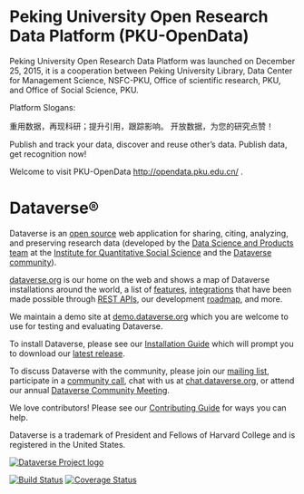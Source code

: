Peking University Open Research Data Platform (PKU-OpenData)
===============

Peking University Open Research Data Platform was launched on December 25, 2015, it is a cooperation between Peking University Library, Data Center for Management Science, NSFC-PKU, Office of scientific research, PKU, and Office of Social Science, PKU.

Platform Slogans: 

重用数据，再现科研；提升引用，跟踪影响。
开放数据，为您的研究点赞！

Publish and track your data, discover and reuse other’s data.
Publish data, get recognition now!

Welcome to visit PKU-OpenData http://opendata.pku.edu.cn/ .



Dataverse&#174;
===============

Dataverse is an [open source][] web application for sharing, citing, analyzing, and preserving research data (developed by the [Data Science and Products team](http://www.iq.harvard.edu/people/people/data-science-products) at the [Institute for Quantitative Social Science](http://iq.harvard.edu/) and the [Dataverse community][]).

[dataverse.org][] is our home on the web and shows a map of Dataverse installations around the world, a list of [features][], [integrations][] that have been made possible through [REST APIs][], our development [roadmap][], and more.

We maintain a demo site at [demo.dataverse.org][] which you are welcome to use for testing and evaluating Dataverse.

To install Dataverse, please see our [Installation Guide][] which will prompt you to download our [latest release][].

To discuss Dataverse with the community, please join our [mailing list][], participate in a [community call][], chat with us at [chat.dataverse.org][], or attend our annual [Dataverse Community Meeting][].

We love contributors! Please see our [Contributing Guide][] for ways you can help.

Dataverse is a trademark of President and Fellows of Harvard College and is registered in the United States.

[![Dataverse Project logo](src/main/webapp/resources/images/dataverseproject_logo.jpg?raw=true "Dataverse Project")](http://dataverse.org)

[![Build Status](https://travis-ci.org/IQSS/dataverse.svg?branch=develop)](https://travis-ci.org/IQSS/dataverse) [![Coverage Status](https://coveralls.io/repos/IQSS/dataverse/badge.svg?branch=develop&service=github)](https://coveralls.io/github/IQSS/dataverse?branch=develop)

[dataverse.org]: https://dataverse.org
[demo.dataverse.org]: https://demo.dataverse.org
[Dataverse community]: https://dataverse.org/developers
[Installation Guide]: http://guides.dataverse.org/en/latest/installation/index.html
[latest release]: https://github.com/IQSS/dataverse/releases
[features]: https://dataverse.org/software-features
[roadmap]: https://dataverse.org/goals-roadmap-and-releases
[integrations]: https://dataverse.org/integrations
[REST APIs]: http://guides.dataverse.org/en/latest/api/index.html
[Contributing Guide]: CONTRIBUTING.md
[mailing list]: https://groups.google.com/group/dataverse-community
[community call]: https://dataverse.org/community-calls
[chat.dataverse.org]: http://chat.dataverse.org
[Dataverse Community Meeting]: https://dataverse.org/events
[open source]: LICENSE.md
